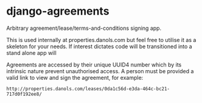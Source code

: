 django-agreements
=================

Arbitrary agreement/lease/terms-and-conditions signing app.

This is used internally at properties.danols.com but feel free to utilise it as a 
skeleton for your needs. If interest dictates code will be transitioned into a stand alone app will

Agreements are accessed by their unique UUID4 number which by its intrinsic nature prevent unauthorised access.
A person must be provided a valid link to view and sign the agreement, for example:

	http://properties.danols.com/leases/0da1c56d-e3da-464c-bc21-717d0f192ee8/